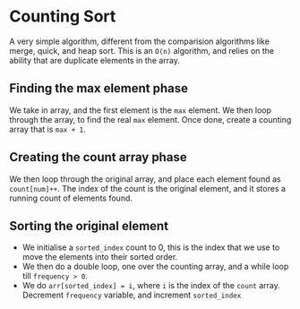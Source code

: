 # Counting Sort

A very simple algorithm, different from the comparision algorithms like merge, quick, and heap sort. This is an `O(n)` algorithm, and relies on the ability that are duplicate elements in the array.

## Finding the max element phase
We take in array, and the first element is the `max` element. We then loop through the array, to find the real `max` element.
Once done, create a counting array that is `max + 1`.

## Creating the count array phase
We then loop through the original array, and place each element found as `count[num]++`. The index of the count is the original element, and it stores a running count of elements found.

## Sorting the original element
- We initialise a `sorted_index` count to 0, this is the index that we use to move the elements into their sorted order.
- We then do a double loop, one over the counting array, and a while loop till `frequency > 0`.
- We do `arr[sorted_index] = i`, where `i` is the index of the `count` array. Decrement `frequency` variable, and increment `sorted_index`
